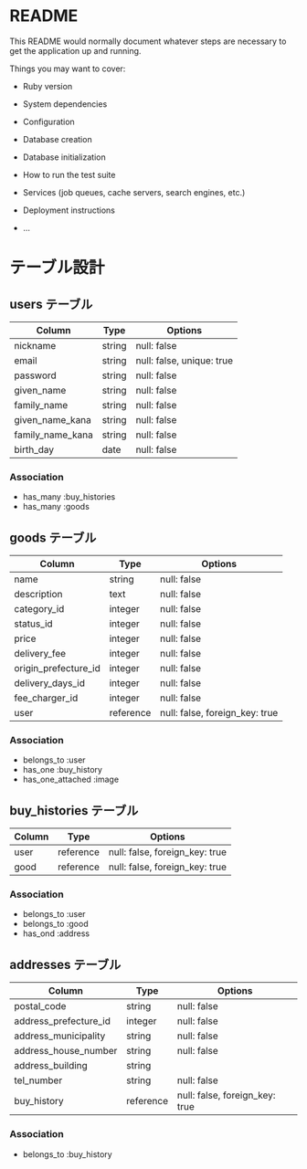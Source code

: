 # README

This README would normally document whatever steps are necessary to get the
application up and running.

Things you may want to cover:

* Ruby version

* System dependencies

* Configuration

* Database creation

* Database initialization

* How to run the test suite

* Services (job queues, cache servers, search engines, etc.)

* Deployment instructions

* ...

# テーブル設計

## users テーブル

| Column           | Type   | Options     |
| ---------------- | ------ | ----------- |
| nickname         | string | null: false |
| email            | string | null: false, unique: true |
| password         | string | null: false |
| given_name       | string | null: false |
| family_name      | string | null: false |
| given_name_kana  | string | null: false |
| family_name_kana | string | null: false |
| birth_day        | date   | null: false |


### Association

- has_many :buy_histories
- has_many :goods


## goods テーブル

| Column               | Type   | Options     |
| -------------------- | ------ | ----------- |
| name                 | string    | null: false |
| description          | text      | null: false |
| category_id          | integer   | null: false |
| status_id            | integer   | null: false |
| price                | integer   | null: false |
| delivery_fee         | integer   | null: false |
| origin_prefecture_id | integer   | null: false |
| delivery_days_id     | integer   | null: false |
| fee_charger_id       | integer   | null: false |
| user                 | reference | null: false, foreign_key: true |


### Association

- belongs_to       :user
- has_one          :buy_history
- has_one_attached :image
<!-- - validates_associated :image, presence: true -->


## buy_histories テーブル

| Column  | Type      | Options     |
| ------- | --------- | ----------- |
| user    | reference | null: false, foreign_key: true |
| good    | reference | null: false, foreign_key: true |


### Association

- belongs_to :user
- belongs_to :good
- has_ond :address


## addresses テーブル

| Column                | Type      | Options     |
| --------------------- | --------- | ----------- |
| postal_code           | string    | null: false |
| address_prefecture_id | integer   | null: false |
| address_municipality  | string    | null: false |
| address_house_number  | string    | null: false |
| address_building      | string    |             |
| tel_number            | string    | null: false |
| buy_history           | reference | null: false, foreign_key: true |


### Association

- belongs_to :buy_history
